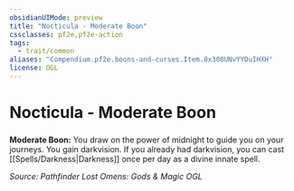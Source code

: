 ```yaml
---
obsidianUIMode: preview
title: "Nocticula - Moderate Boon"
cssclasses: pf2e,pf2e-action
tags:
  - trait/common
aliases: "Compendium.pf2e.boons-and-curses.Item.8x308UNvYYDuIHXH"
license: OGL
---
```

# Nocticula - Moderate Boon

### 






**Moderate Boon:** You draw on the power of midnight to guide you on your journeys. You gain darkvision. If you already had darkvision, you can cast [[Spells/Darkness|Darkness]] once per day as a divine innate spell.

*Source: Pathfinder Lost Omens: Gods & Magic*
*OGL*